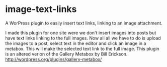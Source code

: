 image-text-links
================

A WorPress plugin to easily insert text links, linking to an image attachment.

I made this plugin for one site were we don't insert images into posts but have text links linking to the full images. Now all all we have to do is upload the images to a post, select text in the editor and click an image in a metabox. This will make the selected text link to the full image. 
This plugin is an altered verion of the Gallery Metabox by Bill Erickson.
http://wordpress.org/plugins/gallery-metabox/

